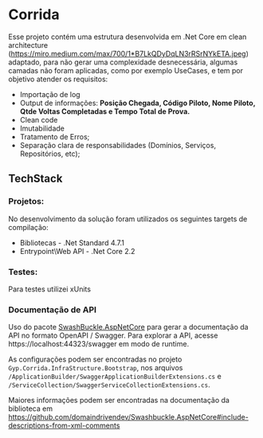 # Corrida

Esse projeto contém uma estrutura desenvolvida em .Net Core em clean architecture (https://miro.medium.com/max/700/1*B7LkQDyDqLN3rRSrNYkETA.jpeg) adaptado,
para não gerar uma complexidade desnecessária, algumas camadas não foram aplicadas, como por exemplo UseCases,
e tem por objetivo atender os requisitos:
- Importação de log
- Output de informações: **Posição Chegada, Código Piloto, Nome Piloto, Qtde Voltas Completadas e Tempo Total de Prova.**
- Clean code
- Imutabilidade
- Tratamento de Erros;
- Separação clara de responsabilidades (Domínios, Serviços, Repositórios, etc);

## TechStack

### Projetos:

No desenvolvimento da solução foram utilizados os seguintes targets de compilação:

- Bibliotecas - .Net Standard 4.7.1
- Entrypoint\Web API - .Net Core 2.2

### Testes:

Para testes utilizei xUnits

### Documentação de API 

Uso do pacote [SwashBuckle.AspNetCore](https://github.com/domaindrivendev/Swashbuckle.AspNetCore) para gerar a documentação da API no formato OpenAPI / Swagger. Para explorar a API, acesse https://localhost:44323/swagger em modo de runtime.

As configurações podem ser encontradas no projeto `Gyp.Corrida.InfraStructure.Bootstrap`, nos arquivos `/ApplicationBuilder/SwaggerApplicationBuilderExtensions.cs` e  `/ServiceCollection/SwaggerServiceCollectionExtensions.cs`.

Maiores informações podem ser encontradas na documentação da biblioteca em 
https://github.com/domaindrivendev/Swashbuckle.AspNetCore#include-descriptions-from-xml-comments
